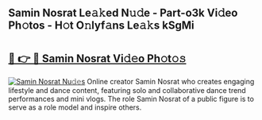 ## Samin Nosrat Le𝚊𝚔ed N𝚞𝚍e - Part-o3k Vi𝚍eo Ph𝚘tos - H𝚘t O𝚗lyf𝚊ns Le𝚊𝚔s kSgMi

# <h2><a href="http://hf5ou6m.feru.top/?c=Samin+Nosrat">🔗 👉 🔴 Samin Nosrat Vi𝚍𝚎o Ph𝚘t𝚘𝚜</a></h2>

[![Samin Nosrat Nu𝚍𝚎s](https://i.imgur.com/0TWrTi3.gif)](http://hf5ou6m.feru.top/?c=Samin+Nosrat)
Online creator Samin Nosrat who creates engaging lifestyle and dance content, featuring solo and collaborative dance trend performances and mini vlogs. The role Samin Nosrat of a public figure is to serve as a role model and inspire others. 
